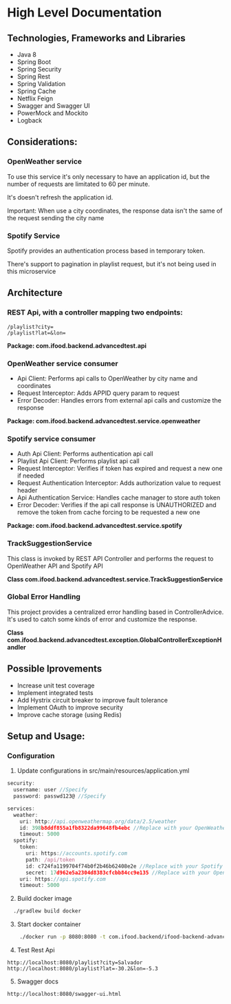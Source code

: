 # High Level Documentation

## Technologies, Frameworks and Libraries
 - Java 8
 - Spring Boot
 - Spring Security
 - Spring Rest
 - Spring Validation
 - Spring Cache
 - Netflix Feign
 - Swagger and Swagger UI
 - PowerMock and Mockito
 - Logback

## Considerations:
### OpenWeather service
  To use this service it's only necessary to have an application id, but the number of requests are limitated to 60 per minute.
  
  It's doesn't refresh the application id.
  
  Important: When use a city coordinates, the response data isn't the same of the request sending the city name

### Spotify Service
  Spotify provides an authentication process based in temporary token.
  
  There's support to pagination in playlist request, but it's not being used in this microservice

## Architecture
 ### REST Api, with a controller mapping two endpoints:
    /playlist?city=
    /playlist?lat=&lon=

   __Package: com.ifood.backend.advancedtest.api__

 ### OpenWeather service consumer
   - Api Client: Performs api calls to OpenWeather by city name and coordinates
   - Request Interceptor: Adds APPID query param to request
   - Error Decoder: Handles errors from external api calls and customize the response
    
   __Package: com.ifood.backend.advancedtest.service.openweather__

 ### Spotify service consumer
   - Auth Api Client: Performs authentication api call
   - Playlist Api Client: Performs playlist api call
   - Request Interceptor: Verifies if token has expired and request a new one if needed
   - Request Authentication Interceptor: Adds authorization value to request header
   - Api Authentication Service: Handles cache manager to store auth token
   - Error Decoder: Verifies if the api call response is UNAUTHORIZED and remove the token from cache forcing to be requested a new one

   __Package: com.ifood.backend.advancedtest.service.spotify__

 ### TrackSuggestionService
   This class is invoked by REST API Controller and performs the request to OpenWeather API and Spotify API
   
   __Class com.ifood.backend.advancedtest.service.TrackSuggestionService__

 ### Global Error Handling
   This project provides a centralized error handling based in ControllerAdvice. It's used to catch some kinds of error and customize the response.
   
   __Class com.ifood.backend.advancedtest.exception.GlobalControllerExceptionHandler__
## Possible Iprovements
  - Increase unit test coverage
  - Implement integrated tests
  - Add Hystrix circuit breaker to improve fault tolerance
  - Implement OAuth to improve security
  - Improve cache storage (using Redis)


## Setup and Usage:
### Configuration
  1. Update configurations in src/main/resources/application.yml
  
  ```javascript
  security:
    username: user //Specify
    password: passwd123@ //Specify
  
  services:
    weather:
      uri: http://api.openweathermap.org/data/2.5/weather
      id: 398b8ddf855a1fb8322da99648fb4ebc //Replace with your OpenWeather AppID
      timeout: 5000
    spotify:
      token:
        uri: https://accounts.spotify.com
        path: /api/token
        id: c724fa1199704f74b0f2b46b62408e2e //Replace with your Spotify ClientId
        secret: 17d962e5a2304d8383cfcbb84cc9e135 //Replace with your OpenWeather ClientSecret
      uri: https://api.spotify.com
      timeout: 5000
  ```
  
  2. Build docker image
  ```bash
    ./gradlew build docker
  ```
  
  3. Start docker container
  ```bash
      ./docker run -p 8080:8080 -t com.ifood.backend/ifood-backend-advanced-test
  ```
  
  4. Test Rest Api
  ```http
  http://localhost:8080/playlist?city=Salvador
  http://localhost:8080/playlist?lat=-30.2&lon=-5.3
  ```
  
  5. Swagger docs
  ```http
  http://localhost:8080/swagger-ui.html
   ```